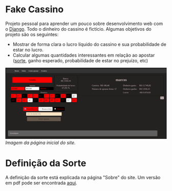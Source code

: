 # Fake Cassino
Projeto pessoal para aprender um pouco sobre desenvolvimento web com o [Django](https://www.djangoproject.com/). 
Todo o dinheiro do cassino é fictício. Algumas objetivos do projeto são os seguintes:

* Mostrar de forma clara o lucro líquido do cassino e sua probabilidade de estar no lucro.
* Calcular algumas quantidades interessantes em relação ao apostar ([sorte](#definição-da-sorte), ganho esperado, probabilidade de estar no prejuízo, etc)

![Imagem da página inicial](/readme_images/index.png)
*Imagem da página inicial do site.*

# Definição da Sorte
A definição da sorte está explicada na página "Sobre" do site. Um versão em pdf pode ser encontrada [aqui](notas/about.pdf).